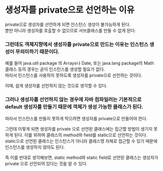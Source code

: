 # 생성자를 private으로 선언하는 이유

private으로 생성자를 선언하게 되면 인스턴스 생성이 불가능하게 된다.   
뿐만 아니라 생성자를 호출할 수 없으므로 서브클래스를 만들 수 없게 된다.   

### 그런데도 객체지향에서 생성자를 private으로 만드는 이유는 인스턴스 생성이 무의미하기 때문이다.   

예를 들어 java.util package 의 Arrays나 Date, 또는 java.lang package의 Math 클래스 등의 경우는 굳이 인스턴스를 생성할 필요가 없다.   
따라서 인스턴스를 사용하지 못하도록 생성자를 private으로 선언하는 것이다.   

이때, 쉽게 생성자를 선언하지 않는 것으로 생각할 수 있다.   
### 그러나 생성자를 선언하지 않는 경우에 자바 컴파일러는 기본적으로 default 생성자를 만들기 때문에 객체가 생성 가능한 클래스가 된다.   
따라서 인스턴스를 만들지 못하게 막으려면 생성자를 private으로 만들어야 한다.   

그런데 이렇게 되면 생성자를 private 으로 선언된 클래스에는 접근할 방법이 생기지 못하게 된다.
이를 위하여 클래스의 method와 field를 static으로 선언하는 것이다.
static으로 선언된 클래스는 인스턴스가 아니라 클래스명 자체로 접근할 수 있기 때문에 인스턴스를 생성하지 않아도 된다.

즉 이를 반대로 생각해보면, static method와 static field로 선언된 클래스는 생성자가 private 으로 선언되어 있다는 것을 알 수 있다.
